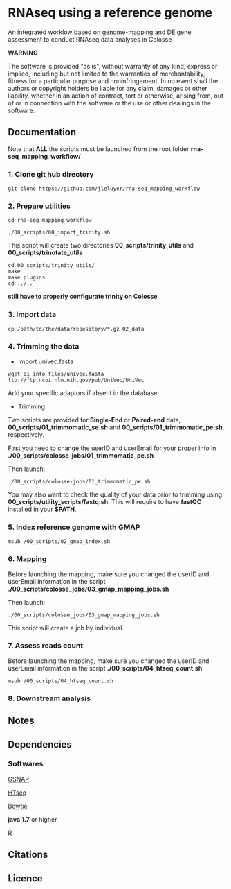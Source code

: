 # RNAseq using a reference genome

An integrated worklow based on genome-mapping and DE gene assessment to conduct RNAseq data analyses in Colosse


**WARNING**

The software is provided "as is", without warranty of any kind, express or implied, including but not limited to the warranties of merchantability, fitness for a particular purpose and noninfringement. In no event shall the authors or copyright holders be liable for any claim, damages or other liability, whether in an action of contract, tort or otherwise, arising from, out of or in connection with the software or the use or other dealings in the software.


## Documentation

Note that **ALL** the scripts must be launched from the root folder **rna-seq_mapping_workflow/**
### 1. Clone git hub directory

```
git clone https://github.com/jleluyer/rna-seq_mapping_workflow
```

### 2. Prepare utilities

```
cd rna-seq_mapping_workflow

./00_scripts/00_import_trinity.sh
```
This script will create two directories **00_scripts/trinity_utils** and **00_scripts/trinotate_utils**

```
cd 00_scripts/trinity_utils/
make
make plugins
cd ../..
```
**still have to properly configurate trinity on Colosse**

### 3. Import data

```
cp /path/to/the/data/repository/*.gz 02_data
```

### 4. Trimming the data

* Import univec.fasta

```
wget 01_info_files/univec.fasta ftp://ftp.ncbi.nlm.nih.gov/pub/UniVec/UniVec
```
Add your specific adaptors if absent in the database.

* Trimming

Two scripts are provided for **Single-End** or **Paired-end** data, **00_scripts/01_trimmomatic_se.sh** and **00_scripts/01_trimmomatic_pe.sh**, respectively.

First you need to change the userID and userEmail for your proper info in **./00_scripts/colosse-jobs/01_trimmomatic_pe.sh**

Then launch:

```
./00_scripts/colosse-jobs/01_trimmomatic_pe.sh
```

You may also want to check the quality of your data prior to trimming using **00_scripts/utility_scripts/fastq.sh**. This will require to have **fastQC** installed in your **$PATH**.

### 5. Index reference genome with GMAP


```
msub /00_scripts/02_gmap_index.sh
```

### 6. Mapping

Before launching the mapping, make sure you changed the userID and userEmail information in the script **./00_scripts/colosse_jobs/03_gmap_mapping_jobs.sh**

Then launch:
```
./00_scripts/colosse_jobs/03_gmap_mapping_jobs.sh 
```
This script will create a job by individual.

### 7. Assess reads count

Before launching the mapping, make sure you changed the userID and userEmail information in the script **./00_scripts/04_htseq_count.sh**

```
msub /00_scripts/04_htseq_count.sh
```

### 8. Downstream analysis


## Notes

## Dependencies

### Softwares

[GSNAP](http://research-pub.gene.com/gmap/)

[HTseq](http://www-huber.embl.de/HTSeq/doc/overview.html)

[Bowtie](http://bowtie-bio.sourceforge.net/index.shtml)

**java 1.7** or higher

[R](https://www.r-project.org/)


## Citations


## Licence


